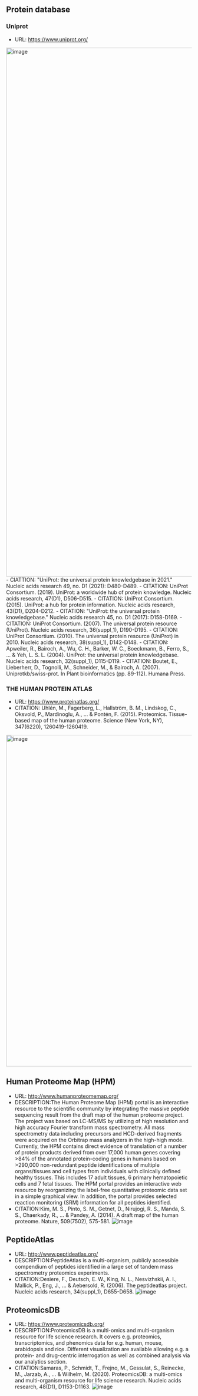 
## Protein database
### Uniprot 
- URL: https://www.uniprot.org/
<img width="1436" alt="image" src="https://user-images.githubusercontent.com/40289485/193519879-bb1810ba-b2d1-418c-8588-67f9d026f161.png">
- CIATTION: "UniProt: the universal protein knowledgebase in 2021." Nucleic acids research 49, no. D1 (2021): D480-D489.
- CITATION: UniProt Consortium. (2019). UniProt: a worldwide hub of protein knowledge. Nucleic acids research, 47(D1), D506-D515.
- CITATION: UniProt Consortium. (2015). UniProt: a hub for protein information. Nucleic acids research, 43(D1), D204-D212.
- CITATION: "UniProt: the universal protein knowledgebase." Nucleic acids research 45, no. D1 (2017): D158-D169.
- CITATION: UniProt Consortium. (2007). The universal protein resource (UniProt). Nucleic acids research, 36(suppl_1), D190-D195.
- CITATION: UniProt Consortium. (2010). The universal protein resource (UniProt) in 2010. Nucleic acids research, 38(suppl_1), D142-D148.
- CITATION: Apweiler, R., Bairoch, A., Wu, C. H., Barker, W. C., Boeckmann, B., Ferro, S., ... & Yeh, L. S. L. (2004). UniProt: the universal protein knowledgebase. Nucleic acids research, 32(suppl_1), D115-D119.
- CITATION: Boutet, E., Lieberherr, D., Tognolli, M., Schneider, M., & Bairoch, A. (2007). Uniprotkb/swiss-prot. In Plant bioinformatics (pp. 89-112). Humana Press. 

### THE HUMAN PROTEIN ATLAS
- URL: https://www.proteinatlas.org/
- CITATION: Uhlén, M., Fagerberg, L., Hallström, B. M., Lindskog, C., Oksvold, P., Mardinoglu, A., ... & Pontén, F. (2015). Proteomics. Tissue-based map of the human proteome. Science (New York, NY), 347(6220), 1260419-1260419.
<img width="900" alt="image" src="https://user-images.githubusercontent.com/40289485/193522785-af942794-dd75-4889-a6d1-e1f0d2e1bea0.png">

## Human Proteome Map (HPM)
- URL: http://www.humanproteomemap.org/
- DESCRIPTION:The Human Proteome Map (HPM) portal is an interactive resource to the scientific community by integrating the massive peptide sequencing result from the draft map of the human proteome project. The project was based on LC-MS/MS by utilizing of high resolution and high accuracy Fourier transform mass spectrometry. All mass spectrometry data including precursors and HCD-derived fragments were acquired on the Orbitrap mass analyzers in the high-high mode. Currently, the HPM contains direct evidence of translation of a number of protein products derived from over 17,000 human genes covering >84% of the annotated protein-coding genes in humans based on >290,000 non-redundant peptide identifications of multiple organs/tissues and cell types from individuals with clinically defined healthy tissues. This includes 17 adult tissues, 6 primary hematopoietic cells and 7 fetal tissues. The HPM portal provides an interactive web resource by reorganizing the label-free quantitative proteomic data set in a simple graphical view. In addition, the portal provides selected reaction monitoring (SRM) information for all peptides identified.
- CITATION:Kim, M. S., Pinto, S. M., Getnet, D., Nirujogi, R. S., Manda, S. S., Chaerkady, R., ... & Pandey, A. (2014). A draft map of the human proteome. Nature, 509(7502), 575-581.
![image](https://user-images.githubusercontent.com/40289485/193718006-8549a09f-3011-4098-8dc6-ce6ba117c8a9.png)

## PeptideAtlas 
- URL: http://www.peptideatlas.org/
- DESCRIPTION:PeptideAtlas is a multi-organism, publicly accessible compendium of peptides identified in a large set of tandem mass spectrometry proteomics experiments.
- CITATION:Desiere, F., Deutsch, E. W., King, N. L., Nesvizhskii, A. I., Mallick, P., Eng, J., ... & Aebersold, R. (2006). The peptideatlas project. Nucleic acids research, 34(suppl_1), D655-D658.
![image](https://user-images.githubusercontent.com/40289485/193718054-73e343b9-6950-4e43-b0dc-bbc1272f7eee.png)

## ProteomicsDB
- URL: https://www.proteomicsdb.org/
- DESCRIPTION:ProteomicsDB is a multi-omics and multi-organism resource for life science research. It covers e.g. proteomics, transcriptomics, and phenomics data for e.g. human, mouse, arabidopsis and rice. Different visualization are available allowing e.g. a protein- and drug-centric interrogation as well as combined analysis via our analytics section.
- CITATION:Samaras, P., Schmidt, T., Frejno, M., Gessulat, S., Reinecke, M., Jarzab, A., ... & Wilhelm, M. (2020). ProteomicsDB: a multi-omics and multi-organism resource for life science research. Nucleic acids research, 48(D1), D1153-D1163.
![image](https://user-images.githubusercontent.com/40289485/193718101-5738ba87-3e83-44dc-ada5-6f5a99059f6a.png)
